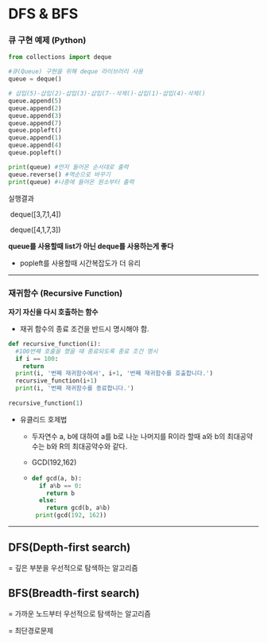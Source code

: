 # DFS & BFS

### 큐 구현 예제 (Python)

```python
from collections import deque

#큐(Queue) 구현을 위해 deque 라이브러리 사용
queue = deque()

# 삽입(5)-삽입(2)-삽입(3)-삽입(7--삭제()-삽입(1)-삽입(4)-삭제()
queue.append(5)
queue.append(2)
queue.append(3)
queue.append(7)
queue.popleft()
queue.append(1)
queue.append(4)
queue.popleft()

print(queue) #먼저 들어온 순서대로 출력
queue.reverse() #역순으로 바꾸기
print(queue) #나중에 들어온 원소부터 출력
```

실행결과

​	deque([3,7,1,4])

​	deque([4,1,7,3])

**queue를 사용할때 list가 아닌 deque를 사용하는게 좋다**

- popleft를 사용할때 시간복잡도가 더 유리



------

### 재귀함수 (Recursive Function)

**자기 자신을 다시 호출하는 함수**

- 재귀 함수의 종료 조건을 반드시 명시해야 함.

```python
def recursive_function(i):
  #100번째 호출을 했을 때 종료되도록 종료 조건 명시
  if i == 100:
    return
  print(i, '번째 재귀함수에서', i+1, '번째 재귀함수를 호출합니다.')
  recursive_function(i+1)
  print(i, '번째 재귀함수를 종료합니다.')
 
recursive_function(1)
```

- 유클리드 호제법

  - 두자연수 a, b에 대하여 a를 b로 나눈 나머지를 R이라 할때 a와 b의 최대공약수는 b와 R의 최대공약수와 같다.

  - GCD(192,162)

  - ```python
    def gcd(a, b):
      if a%b == 0:
        return b
      else:
        return gcd(b, a%b)
     print(gcd(192, 162))
    ```



------

## DFS(Depth-first search)

= 깊은 부분을 우선적으로 탐색하는 알고리즘

## BFS(Breadth-first search)

= 가까운 노드부터 우선적으로 탐색하는 알고리즘

= 최단경로문제

